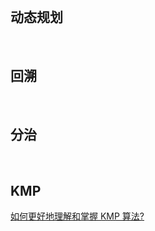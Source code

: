 <br>

## 动态规划





<br>

## 回溯





<br>

## 分治



<br>

## KMP

[如何更好地理解和掌握 KMP 算法?](https://www.zhihu.com/question/21923021/answer/281346746)
